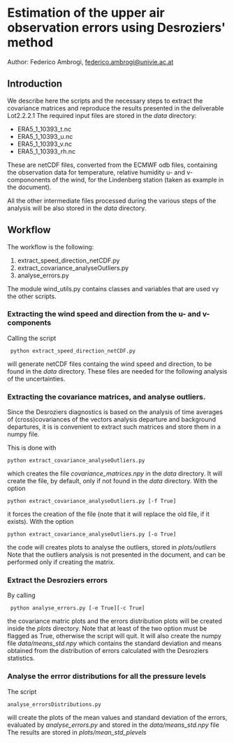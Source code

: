 # Estimation of the upper air  observation errors using Desroziers' method

  Author: Federico Ambrogi, federico.ambrogi@univie.ac.at



## Introduction
We describe here the scripts and the necessary steps to extract the covariance matrices
and reproduce the results presented in the deliverable Lot2.2.2.1
The required input files are stored in the *data* directory:
- ERA5_1_10393_t.nc
- ERA5_1_10393_u.nc
- ERA5_1_10393_v.nc
- ERA5_1_10393_rh.nc

These are netCDF files, converted from the ECMWF odb files, containing the observation data for temperature, relative humidity u- and v-compononents of the wind,
for the Lindenberg station (taken as example in the document).

All the other intermediate files processed during the various steps of the analysis will be also 
stored in the *data* directory.

## Workflow

The workflow is the following:
1. extract_speed_direction_netCDF.py 
2. extract_covariance_analyseOutliers.py
3. analyse_errors.py 

The module wind_utils.py contains classes and variables that are used vy the other scripts.

### Extracting the wind speed and direction from the u- and v-components

Calling the script

` python extract_speed_direction_netCDF.py` 

will generate netCDF files containg the wind speed and direction, to be found in the *data* directory.
These files are needed for the following analysis of the uncertainties.

### Extracting the covariance matrices, and analyse outliers.

Since the Desroziers diagnostics is based on the analysis of time averages of (cross)covariances of the vectors analysis departure
 and background departures, it is is convenient to extract such matrices and store them in a numpy file.

This is done with

`python extract_covariance_analyseOutliers.py`

which creates the file *covariance_matrices.npy* in the *data* directory.
It will create the file, by default, only if not found in the *data* directory.
With the option

`python extract_covariance_analyseOutliers.py [-f True] `

it forces the creation of the file (note that it will replace the old file, if it exists).
With the option

`python extract_covariance_analyseOutliers.py [-o True] `

the code will creates plots to analyse the outliers, stored in *plots/outliers*
Note that the outliers analysis is not presented in the document, and can be performed
only if creating the matrix.

### Extract the Desroziers errors
By calling

` python analyse_errors.py [-e True][-c True]`

the covariance matric plots and the errors distribution plots will be created inside the *plots* directory.
Note that at least of the two option must be flagged as True, otherwise the script will quit.
It will also create the numpy file *data/means_std.npy* which contains
the standard deviation and means obtained from the distribution of errors
calculated with the Desroziers statistics.

### Analyse the errror distributions for all the pressure levels
The script 

`analyse_errorsDistributions.py`

will create the plots of the mean values and standard deviation of the errors, 
evaluated by *analyse_errors.py* and stored in the *data/means_std.npy* file
The results are stored in *plots/mean_std_plevels*



 